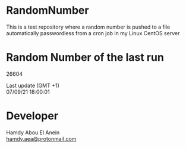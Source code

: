 # RandomNumber    
This is a test repository where a random number is pushed to a file automatically passwordless from a cron job in my Linux CentOS server    
# Random Number of the last run   
26604
      
Last update (GMT +1)    
07/09/21 18:00:01
# Developer    
Hamdy Abou El Anein   
hamdy.aea@protonmail.com
